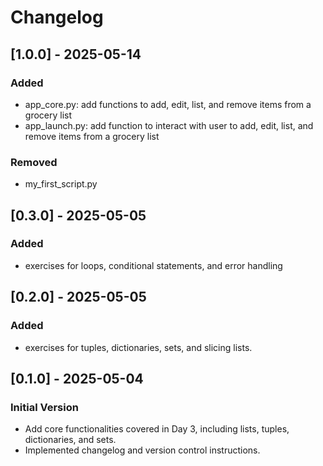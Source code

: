 # Changelog

## [1.0.0] - 2025-05-14

### Added

- app_core.py: add functions to add, edit, list, and remove items from a grocery list
- app_launch.py: add function to interact with user to add, edit, list, and remove items from a grocery list

### Removed

- my_first_script.py

## [0.3.0] - 2025-05-05

### Added

- exercises for loops, conditional statements, and error handling

## [0.2.0] - 2025-05-05

### Added

- exercises for tuples, dictionaries, sets, and slicing lists.

## [0.1.0] - 2025-05-04

### Initial Version

- Add core functionalities covered in Day 3, including lists, tuples, dictionaries, and sets.
- Implemented changelog and version control instructions.
